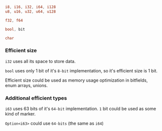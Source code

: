 
```rust
i8, i16, i32, i64, i128
u8, u16, u32, u64, u128

f32, f64

bool, bit

char
```

### Efficient size
`i32` uses all its space to store data.

`bool` uses only 1 bit of it's `8-bit` implementation, so it's efficient size is 1 bit.

Efficient size could be used as memory usage optimization in bitfields, enum arrays, unions.

### Additional efficient types
`i63` uses 63 bits of it's `64-bit` implementation. `1` bit could be used as some kind of marker.

`Option<i63>` could use `64-bits` (the same as `i64`)